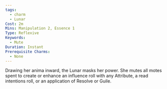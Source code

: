 ```yaml
---
tags:
  - charm
  - Lunar
Cost: 2m
Mins: Manipulation 2, Essence 1
Type: Reflexive
Keywords:
  - Mute
Duration: Instant
Prerequisite Charms:
  - None
---
```

Drawing her anima inward, the Lunar masks her power. She mutes all motes spent to create or enhance an influence roll with any Attribute, a read intentions roll, or an application of Resolve or Guile.